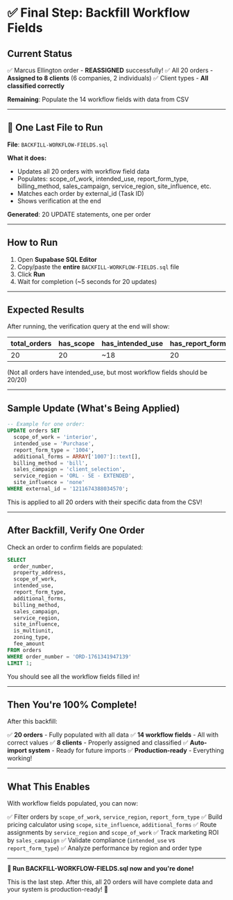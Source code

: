 # ✅ Final Step: Backfill Workflow Fields

## Current Status

✅ Marcus Ellington order - **REASSIGNED** successfully!
✅ All 20 orders - **Assigned to 8 clients** (6 companies, 2 individuals)
✅ Client types - **All classified correctly**

**Remaining**: Populate the 14 workflow fields with data from CSV

---

## 🎯 One Last File to Run

**File**: `BACKFILL-WORKFLOW-FIELDS.sql`

**What it does:**
- Updates all 20 orders with workflow field data
- Populates: scope_of_work, intended_use, report_form_type, billing_method, sales_campaign, service_region, site_influence, etc.
- Matches each order by external_id (Task ID)
- Shows verification at the end

**Generated**: 20 UPDATE statements, one per order

---

## How to Run

1. Open **Supabase SQL Editor**
2. Copy/paste the **entire** `BACKFILL-WORKFLOW-FIELDS.sql` file
3. Click **Run**
4. Wait for completion (~5 seconds for 20 updates)

---

## Expected Results

After running, the verification query at the end will show:

| total_orders | has_scope | has_intended_use | has_report_form | has_billing | has_campaign | has_region |
|--------------|-----------|------------------|-----------------|-------------|--------------|------------|
| 20 | 20 | ~18 | 20 | 20 | 20 | 20 |

(Not all orders have intended_use, but most workflow fields should be 20/20)

---

## Sample Update (What's Being Applied)

```sql
-- Example for one order:
UPDATE orders SET
  scope_of_work = 'interior',
  intended_use = 'Purchase',
  report_form_type = '1004',
  additional_forms = ARRAY['1007']::text[],
  billing_method = 'bill',
  sales_campaign = 'client_selection',
  service_region = 'ORL - SE - EXTENDED',
  site_influence = 'none'
WHERE external_id = '1211674388034570';
```

This is applied to all 20 orders with their specific data from the CSV!

---

## After Backfill, Verify One Order

Check an order to confirm fields are populated:

```sql
SELECT 
  order_number,
  property_address,
  scope_of_work,
  intended_use,
  report_form_type,
  additional_forms,
  billing_method,
  sales_campaign,
  service_region,
  site_influence,
  is_multiunit,
  zoning_type,
  fee_amount
FROM orders
WHERE order_number = 'ORD-1761341947139'
LIMIT 1;
```

You should see all the workflow fields filled in!

---

## Then You're 100% Complete!

After this backfill:

✅ **20 orders** - Fully populated with all data
✅ **14 workflow fields** - All with correct values
✅ **8 clients** - Properly assigned and classified
✅ **Auto-import system** - Ready for future imports
✅ **Production-ready** - Everything working!

---

## What This Enables

With workflow fields populated, you can now:

✅ Filter orders by `scope_of_work`, `service_region`, `report_form_type`
✅ Build pricing calculator using `scope`, `site_influence`, `additional_forms`
✅ Route assignments by `service_region` and `scope_of_work`
✅ Track marketing ROI by `sales_campaign`
✅ Validate compliance (`intended_use` vs `report_form_type`)
✅ Analyze performance by region and order type

---

**🚀 Run BACKFILL-WORKFLOW-FIELDS.sql now and you're done!**

This is the last step. After this, all 20 orders will have complete data and your system is production-ready! 🎉

